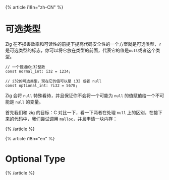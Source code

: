 {% article i18n="zh-CN" %}

# 可选类型

Zig 在不损害效率和可读性的前提下提高代码安全性的一个方案就是可选类型，`?` 是可选类型的标志，你可以将它放在类型的前面，代表它的值是`null`或者这个类型。

```zig
// 一个普通的i32整数
const normal_int: i32 = 1234;

// i32的可选类型，现在它的值可以是 i32 或者 null
const optional_int: ?i32 = 5678;
```

Zig 会将 `null` 特殊看待，并且保证你不会将一个可能为 `null` 的值赋值给一个不可能是 `null` 的变量。

首先我们和 zig 的目标：C 对比一下，看一下两者在处理 `null` 上的区别，在接下来的代码中，我们尝试调用 `malloc`，并且申请一块内存：



{% /article %}

{% article i18n="en" %}

# Optional Type

{% /article %}
